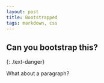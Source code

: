 ```yaml
---
layout: post
title: Bootstrapped
tags: markdown, css
---
```


## Can you bootstrap this?
{: .text-danger}

<span class="text-primary">What about a paragraph?</span>
